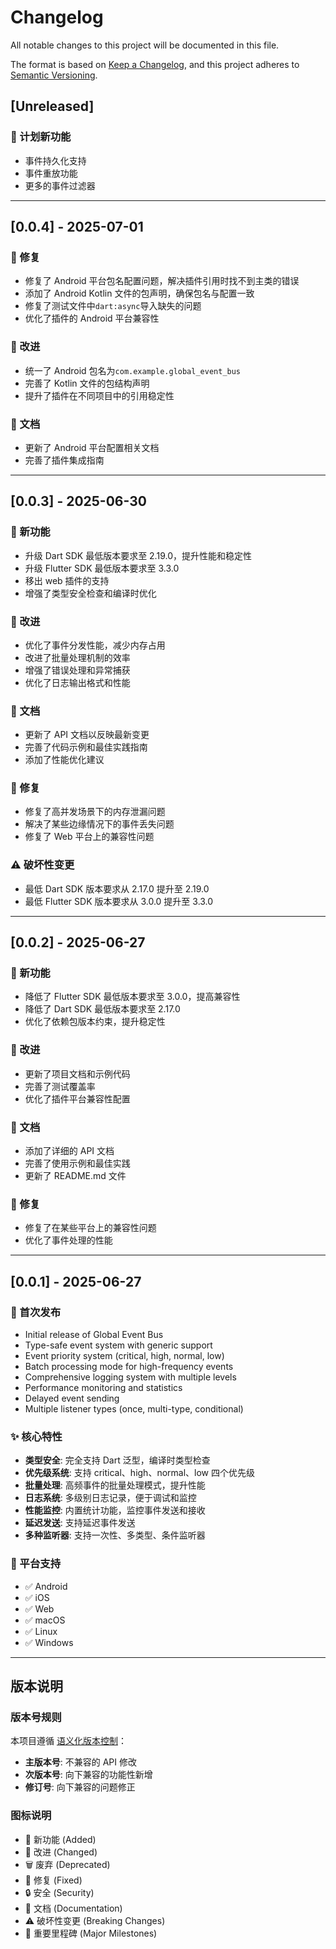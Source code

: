 # Changelog

All notable changes to this project will be documented in this file.

The format is based on [Keep a Changelog](https://keepachangelog.com/en/1.0.0/),
and this project adheres to [Semantic Versioning](https://semver.org/spec/v2.0.0.html).

## [Unreleased]

### 🚀 计划新功能

- 事件持久化支持
- 事件重放功能
- 更多的事件过滤器

---

## [0.0.4] - 2025-07-01

### 🐛 修复

- 修复了 Android 平台包名配置问题，解决插件引用时找不到主类的错误
- 添加了 Android Kotlin 文件的包声明，确保包名与配置一致
- 修复了测试文件中`dart:async`导入缺失的问题
- 优化了插件的 Android 平台兼容性

### 🔧 改进

- 统一了 Android 包名为`com.example.global_event_bus`
- 完善了 Kotlin 文件的包结构声明
- 提升了插件在不同项目中的引用稳定性

### 📝 文档

- 更新了 Android 平台配置相关文档
- 完善了插件集成指南

---

## [0.0.3] - 2025-06-30

### 🚀 新功能

- 升级 Dart SDK 最低版本要求至 2.19.0，提升性能和稳定性
- 升级 Flutter SDK 最低版本要求至 3.3.0
- 移出 web 插件的支持
- 增强了类型安全检查和编译时优化

### 🔧 改进

- 优化了事件分发性能，减少内存占用
- 改进了批量处理机制的效率
- 增强了错误处理和异常捕获
- 优化了日志输出格式和性能

### 📝 文档

- 更新了 API 文档以反映最新变更
- 完善了代码示例和最佳实践指南
- 添加了性能优化建议

### 🐛 修复

- 修复了高并发场景下的内存泄漏问题
- 解决了某些边缘情况下的事件丢失问题
- 修复了 Web 平台上的兼容性问题

### ⚠️ 破坏性变更

- 最低 Dart SDK 版本要求从 2.17.0 提升至 2.19.0
- 最低 Flutter SDK 版本要求从 3.0.0 提升至 3.3.0

---

## [0.0.2] - 2025-06-27

### 🚀 新功能

- 降低了 Flutter SDK 最低版本要求至 3.0.0，提高兼容性
- 降低了 Dart SDK 最低版本要求至 2.17.0
- 优化了依赖包版本约束，提升稳定性

### 🔧 改进

- 更新了项目文档和示例代码
- 完善了测试覆盖率
- 优化了插件平台兼容性配置

### 📝 文档

- 添加了详细的 API 文档
- 完善了使用示例和最佳实践
- 更新了 README.md 文件

### 🐛 修复

- 修复了在某些平台上的兼容性问题
- 优化了事件处理的性能

---

## [0.0.1] - 2025-06-27

### 🎉 首次发布

- Initial release of Global Event Bus
- Type-safe event system with generic support
- Event priority system (critical, high, normal, low)
- Batch processing mode for high-frequency events
- Comprehensive logging system with multiple levels
- Performance monitoring and statistics
- Delayed event sending
- Multiple listener types (once, multi-type, conditional)

### ✨ 核心特性

- **类型安全**: 完全支持 Dart 泛型，编译时类型检查
- **优先级系统**: 支持 critical、high、normal、low 四个优先级
- **批量处理**: 高频事件的批量处理模式，提升性能
- **日志系统**: 多级别日志记录，便于调试和监控
- **性能监控**: 内置统计功能，监控事件发送和接收
- **延迟发送**: 支持延迟事件发送
- **多种监听器**: 支持一次性、多类型、条件监听器

### 🎯 平台支持

- ✅ Android
- ✅ iOS
- ✅ Web
- ✅ macOS
- ✅ Linux
- ✅ Windows

---

## 版本说明

### 版本号规则

本项目遵循 [语义化版本控制](https://semver.org/lang/zh-CN/)：

- **主版本号**: 不兼容的 API 修改
- **次版本号**: 向下兼容的功能性新增
- **修订号**: 向下兼容的问题修正

### 图标说明

- 🚀 新功能 (Added)
- 🔧 改进 (Changed)
- 🗑️ 废弃 (Deprecated)
- 🐛 修复 (Fixed)
- 🔒 安全 (Security)
- 📝 文档 (Documentation)
- ⚠️ 破坏性变更 (Breaking Changes)
- 🎉 重要里程碑 (Major Milestones)
